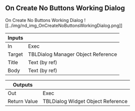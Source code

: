 ## On Create No Buttons Working Dialog
On Create No Buttons Working Dialog
![[../img/nd_img_OnCreateNoButtonsWorkingDialog.png]]

|Inputs||
|--|--|
| In | Exec |
| Target | TBLDialog Manager Object Reference |
| Title | Text (by ref) |
| Body | Text (by ref) |

|Outputs||
|--|--|
| Out | Exec |
| Return Value | TBLDialog Widget Object Reference |
